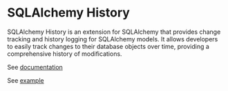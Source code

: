 # SQLAlchemy History

SQLAlchemy History is an extension for SQLAlchemy that provides change tracking and history logging for SQLAlchemy models. It allows developers to easily track changes to their database objects over time, providing a comprehensive history of modifications.

See [documentation](https://sqla-history-bba862.gitlab.io)

See [example](https://gitlab.com/n.one.k/opensource/sqla-history/-/tree/main/examples)
